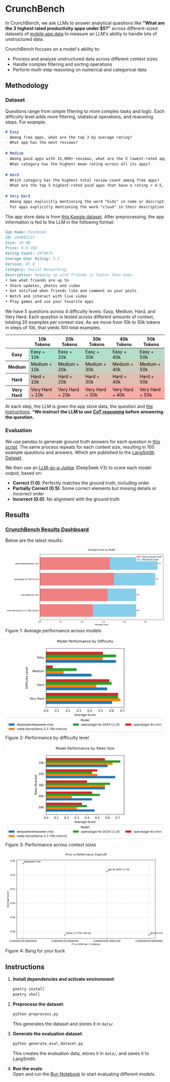 # CrunchBench

In CrunchBench, we ask LLMs to answer analytical questions like **"What are the 3 highest rated productivity apps under $5?"** across different-sized datasets of [mobile app data](https://www.kaggle.com/datasets/ramamet4/app-store-apple-data-set-10k-apps) to measure an LLM's ability to handle lots of unstructured data. 

CrunchBench focuses on a model's ability to:

- Process and analyze unstructured data across different context sizes
- Handle complex filtering and sorting operations
- Perform multi-step reasoning on numerical and categorical data

<!-- **Note:** The dataset contains about 150k tokens, but we currently test only up to 50k tokens. This keeps the benchmark affordable while still thoroughly testing each model’s capabilities. -->

## Methodology

### Dataset


Questions range from simple filtering to more complex tasks and logic. Each difficulty level adds more filtering, statistical operations, and reasoning steps. For example:

```markdown
# Easy
- Among free apps, what are the top 3 by average rating?
- What app has the most reviews?

# Medium
- Among paid apps with 15,000+ reviews, what are the 5 lowest-rated apps?
- What category has the highest mean rating across all its apps?

# Hard
- Which category has the highest total review count among free apps?
- What are the top 5 highest-rated paid apps that have a rating < 4.5, have 10+ reviews, and explicitly mention the words 'fitness' or 'diet' in their description?

# Very Hard
- Among apps explicitly mentioning the word "kids" in name or description, which category has the highest mean-rating-to-mean-price ratio (excluding free apps)?
- For apps explicitly mentioning the word "cloud" in their description, what are the top 3 categories by mean rating, considering only apps that have 15,000+ reviews, have a rating ≥ 4.5, and cost more than $1?
```

The app store data is from [this Kaggle dataset](https://www.kaggle.com/datasets/ramamet4/app-store-apple-data-set-10k-apps). After preprocessing, the app information is fed to the LLM in the following format:

```markdown
App Name: Facebook
ID: 284882215
Size: 10 MB
Price: 0.0 USD
Rating Count: 2974676
Average User Rating: 3.5
Version: 95.0
Category: Social Networking
Description: Keeping up with friends is faster than ever. 
• See what friends are up to
• Share updates, photos and video
• Get notified when friends like and comment on your posts
• Watch and interact with live video
• Play games and use your favorite apps
```

We have 5 questions across 4 difficulty levels: Easy, Medium, Hard, and Very Hard. Each question is tested across different amounts of context, totaling 20 examples per context size. As we move from 10k to 50k tokens in steps of 10k, that yields 100 total examples.

<table>
  <thead>
    <tr>
      <th></th>
      <th>10k Tokens</th>
      <th>20k Tokens</th>
      <th>30k Tokens</th>
      <th>40k Tokens</th>
      <th>50k Tokens</th>
    </tr>
  </thead>
  <tbody>
    <tr>
      <th>Easy</th>
      <td style="background-color: #A8E6CF; color: #000;">Easy + 10k</td>
      <td style="background-color: #ADE3CD; color: #000;">Easy + 20k</td>
      <td style="background-color: #B1E0CB; color: #000;">Easy + 30k</td>
      <td style="background-color: #B6DDC8; color: #000;">Easy + 40k</td>
      <td style="background-color: #BAD9C6; color: #000;">Easy + 50k</td>
    </tr>
    <tr>
      <th>Medium</th>
      <td style="background-color: #BFD6C4; color: #000;">Medium + 10k</td>
      <td style="background-color: #C3D3C2; color: #000;">Medium + 20k</td>
      <td style="background-color: #C8D0BF; color: #000;">Medium + 30k</td>
      <td style="background-color: #CDCDBD; color: #000;">Medium + 40k</td>
      <td style="background-color: #D1CABB; color: #000;">Medium + 50k</td>
    </tr>
    <tr>
      <th>Hard</th>
      <td style="background-color: #D6C6B8; color: #000;">Hard + 10k</td>
      <td style="background-color: #DAC3B6; color: #000;">Hard + 20k</td>
      <td style="background-color: #DFC0B4; color: #000;">Hard + 30k</td>
      <td style="background-color: #E3BDB1; color: #000;">Hard + 40k</td>
      <td style="background-color: #E8B9AF; color: #000;">Hard + 50k</td>
    </tr>
    <tr>
      <th>Very Hard</th>
      <td style="background-color: #ECB6AD; color: #000;">Very Hard + 10k</td>
      <td style="background-color: #F1B3AA; color: #000;">Very Hard + 20k</td>
      <td style="background-color: #F5B0A8; color: #000;">Very Hard + 30k</td>
      <td style="background-color: #FAACA6; color: #000;">Very Hard + 40k</td>
      <td style="background-color: #FFAAA5; color: #000;">Very Hard + 50k</td>
    </tr>
  </tbody>
</table>

At each step, the LLM is given the app store data, the question and [the instructions](/evaluation.py#L30-L31). ***We instruct the LLM to use [CoT reasoning](https://learnprompting.org/docs/intermediate/chain_of_thought) before answering the question.**

### Evaluation

We use pandas to generate ground truth answers for each question in [this script](./generate_eval_dataset.py). The same process repeats for each context size, resulting in 100 example questions and answers. Which are published to the [LangSmith Dataset](https://smith.langchain.com/public/18c8f4ba-726a-44b2-99b7-527196a9c80c/d).

We then use an [LLM-as-a-Judge](https://huggingface.co/learn/cookbook/en/llm_judge) (DeepSeek V3) to score each model output, based on:

- **Correct (1.0)**: Perfectly matches the ground truth, including order
- **Partially Correct (0.5)**: Some correct elements but missing details or incorrect order
- **Incorrect (0.0)**: No alignment with the ground truth

## Results

### [CrunchBench Results Dashboard](https://smith.langchain.com/public/18c8f4ba-726a-44b2-99b7-527196a9c80c/d)

Below are the latest results:

![Average Scores](data/plots/1_average_scores.png)  
Figure 1: Average performance across models

![Difficulty Breakdown](data/plots/2_difficulty_breakdown.png)  
Figure 2: Performance by difficulty level

![Token Size Impact](data/plots/3_token_size_breakdown.png)  
Figure 3: Performance across context sizes

![Price vs Performance](data/plots/4_price_performance.png)  
Figure 4: Bang for your buck

## Instructions

1. **Install dependencies and activate environment**:
   ```bash
   poetry install
   poetry shell
   ```
2. **Preprocess the dataset**:

   ```bash
   python preprocess.py
   ```

   This generates the dataset and stores it in `data/`.

3. **Generate the evaluation dataset**:

   ```bash
   python generate_eval_dataset.py
   ```

   This creates the evaluation data, stores it in `data/`, and saves it to LangSmith.

4. **Run the evals**:  
   Open and run the [Run Notebook](./run.ipynb) to start evaluating different models.

